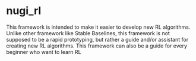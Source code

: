 # nugi_rl

This framework is intended to make it easier to develop new RL algorithms. Unlike other framework like Stable Baselines, this framework is not supposed to be a rapid prototyping, but rather a guide and/or assistant for creating new RL algorithms. This framework can also be a guide for every beginner who want to learn RL
